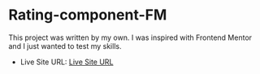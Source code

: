 # Rating-component-FM
This project was written by my own. I was inspired with Frontend Mentor and I just wanted to test my skills.
- Live Site URL: [Live Site URL](https://dawser123.github.io/Rating-component-FM/)
